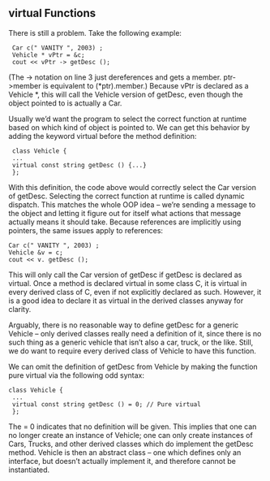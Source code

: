## virtual Functions

There is still a problem. Take the following example:
```
 Car c(" VANITY ", 2003) ;
 Vehicle * vPtr = &c;
 cout << vPtr -> getDesc ();
```
(The -> notation on line 3 just dereferences and gets a member. ptr->member is equivalent
to (*ptr).member.)
Because vPtr is declared as a Vehicle *, this will call the Vehicle version of getDesc, even
though the object pointed to is actually a Car.

Usually we’d want the program to select the
correct function at runtime based on which kind of object is pointed to. We can get this
behavior by adding the keyword virtual before the method definition:
```
 class Vehicle {
 ...
 virtual const string getDesc () {...}
 };
 ```
With this definition, the code above would correctly select the Car version of getDesc.
Selecting the correct function at runtime is called dynamic dispatch. This matches the whole
OOP idea – we’re sending a message to the object and letting it figure out for itself what
actions that message actually means it should take.
Because references are implicitly using pointers, the same issues apply to references:
```
Car c(" VANITY ", 2003) ;
Vehicle &v = c;
cout << v. getDesc ();
```
This will only call the Car version of getDesc if getDesc is declared as virtual.
Once a method is declared virtual in some class C, it is virtual in every derived class of C,
even if not explicitly declared as such. However, it is a good idea to declare it as virtual
in the derived classes anyway for clarity.

Arguably, there is no reasonable way to define getDesc for a generic Vehicle – only derived
classes really need a definition of it, since there is no such thing as a generic vehicle that
isn’t also a car, truck, or the like. Still, we do want to require every derived class of Vehicle
to have this function.

We can omit the definition of getDesc from Vehicle by making the function pure virtual
via the following odd syntax:
```
class Vehicle {
 ...
 virtual const string getDesc () = 0; // Pure virtual
 };
 ```
The = 0 indicates that no definition will be given. This implies that one can no longer create
an instance of Vehicle; one can only create instances of Cars, Trucks, and other derived
classes which do implement the getDesc method. Vehicle is then an abstract class – one
which defines only an interface, but doesn’t actually implement it, and therefore cannot be
instantiated.
